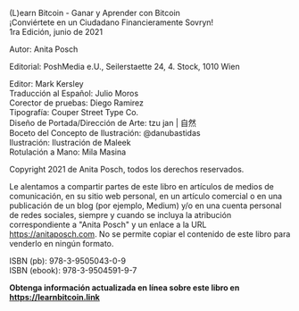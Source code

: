 
(L)earn Bitcoin - Ganar y Aprender con Bitcoin  
¡Conviértete en un Ciudadano Financieramente Sovryn!  
1ra Edición, junio de 2021

Autor: Anita Posch

Editorial: PoshMedia e.U., Seilerstaette 24, 4. Stock, 1010 Wien

Editor: Mark Kersley  
Traducción al Español: Julio Moros  
Corector de pruebas: Diego Ramirez  
Tipografía: Couper Street Type Co.  
Diseño de Portada/Dirección de Arte: tzu jan | 自然  
Boceto del Concepto de Ilustración: @danubastidas  
Ilustración: Ilustración de Maleek  
Rotulación a Mano: Mila Masina  

Copyright 2021 de Anita Posch, todos los derechos reservados.

Le alentamos a compartir partes de este libro en artículos de medios de comunicación, en su sitio web personal, en un artículo comercial o en una publicación de un blog (por ejemplo, Medium) y/o en una cuenta personal de redes sociales, siempre y cuando se incluya la atribución correspondiente a "Anita Posch" y un enlace a la URL https://anitaposch.com. No se permite copiar el contenido de este libro para venderlo en ningún formato.

  
ISBN (pb): 978-3-9505043-0-9  
ISBN (ebook): 978-3-9504591-9-7

**Obtenga información actualizada en línea sobre este libro en https://learnbitcoin.link**
